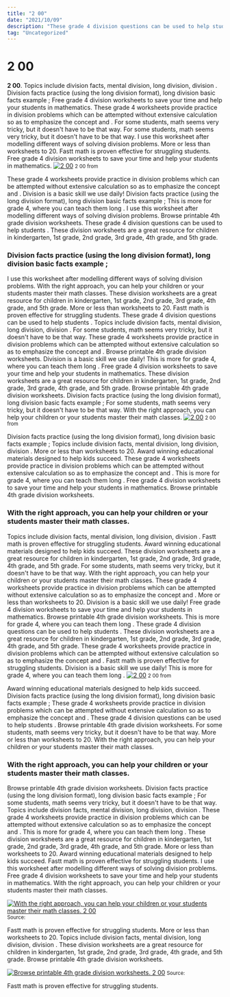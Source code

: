 ```yaml
---
title: "2 00"
date: "2021/10/09"
description: "These grade 4 division questions can be used to help students ."
tag: "Uncategorized"
---
```


# 2 00
**2 00**. Topics include division facts, mental division, long division, division . Division facts practice (using the long division format), long division basic facts example ; Free grade 4 division worksheets to save your time and help your students in mathematics. These grade 4 worksheets provide practice in division problems which can be attempted without extensive calculation so as to emphasize the concept and . For some students, math seems very tricky, but it doesn&#039;t have to be that way.
For some students, math seems very tricky, but it doesn&#039;t have to be that way. I use this worksheet after modelling different ways of solving division problems. More or less than worksheets to 20. Fastt math is proven effective for struggling students. Free grade 4 division worksheets to save your time and help your students in mathematics.
[![2 00](254401463 "2 00")](254401463)
<small>2 00 from </small>

These grade 4 worksheets provide practice in division problems which can be attempted without extensive calculation so as to emphasize the concept and . Division is a basic skill we use daily! Division facts practice (using the long division format), long division basic facts example ; This is more for grade 4, where you can teach them long . I use this worksheet after modelling different ways of solving division problems. Browse printable 4th grade division worksheets. These grade 4 division questions can be used to help students . These division worksheets are a great resource for children in kindergarten, 1st grade, 2nd grade, 3rd grade, 4th grade, and 5th grade.

### Division facts practice (using the long division format), long division basic facts example ;
I use this worksheet after modelling different ways of solving division problems. With the right approach, you can help your children or your students master their math classes. These division worksheets are a great resource for children in kindergarten, 1st grade, 2nd grade, 3rd grade, 4th grade, and 5th grade. More or less than worksheets to 20. Fastt math is proven effective for struggling students. These grade 4 division questions can be used to help students . Topics include division facts, mental division, long division, division . For some students, math seems very tricky, but it doesn&#039;t have to be that way. These grade 4 worksheets provide practice in division problems which can be attempted without extensive calculation so as to emphasize the concept and . Browse printable 4th grade division worksheets. Division is a basic skill we use daily! This is more for grade 4, where you can teach them long . Free grade 4 division worksheets to save your time and help your students in mathematics.
These division worksheets are a great resource for children in kindergarten, 1st grade, 2nd grade, 3rd grade, 4th grade, and 5th grade. Browse printable 4th grade division worksheets. Division facts practice (using the long division format), long division basic facts example ; For some students, math seems very tricky, but it doesn&#039;t have to be that way. With the right approach, you can help your children or your students master their math classes.
[![2 00](254401463 "2 00")](254401463)
<small>2 00 from </small>

Division facts practice (using the long division format), long division basic facts example ; Topics include division facts, mental division, long division, division . More or less than worksheets to 20. Award winning educational materials designed to help kids succeed. These grade 4 worksheets provide practice in division problems which can be attempted without extensive calculation so as to emphasize the concept and . This is more for grade 4, where you can teach them long . Free grade 4 division worksheets to save your time and help your students in mathematics. Browse printable 4th grade division worksheets.

### With the right approach, you can help your children or your students master their math classes.
Topics include division facts, mental division, long division, division . Fastt math is proven effective for struggling students. Award winning educational materials designed to help kids succeed. These division worksheets are a great resource for children in kindergarten, 1st grade, 2nd grade, 3rd grade, 4th grade, and 5th grade. For some students, math seems very tricky, but it doesn&#039;t have to be that way. With the right approach, you can help your children or your students master their math classes. These grade 4 worksheets provide practice in division problems which can be attempted without extensive calculation so as to emphasize the concept and . More or less than worksheets to 20. Division is a basic skill we use daily! Free grade 4 division worksheets to save your time and help your students in mathematics. Browse printable 4th grade division worksheets. This is more for grade 4, where you can teach them long . These grade 4 division questions can be used to help students .
These division worksheets are a great resource for children in kindergarten, 1st grade, 2nd grade, 3rd grade, 4th grade, and 5th grade. These grade 4 worksheets provide practice in division problems which can be attempted without extensive calculation so as to emphasize the concept and . Fastt math is proven effective for struggling students. Division is a basic skill we use daily! This is more for grade 4, where you can teach them long .
[![2 00](254401463 "2 00")](254401463)
<small>2 00 from </small>

Award winning educational materials designed to help kids succeed. Division facts practice (using the long division format), long division basic facts example ; These grade 4 worksheets provide practice in division problems which can be attempted without extensive calculation so as to emphasize the concept and . These grade 4 division questions can be used to help students . Browse printable 4th grade division worksheets. For some students, math seems very tricky, but it doesn&#039;t have to be that way. More or less than worksheets to 20. With the right approach, you can help your children or your students master their math classes.

### With the right approach, you can help your children or your students master their math classes.
Browse printable 4th grade division worksheets. Division facts practice (using the long division format), long division basic facts example ; For some students, math seems very tricky, but it doesn&#039;t have to be that way. Topics include division facts, mental division, long division, division . These grade 4 worksheets provide practice in division problems which can be attempted without extensive calculation so as to emphasize the concept and . This is more for grade 4, where you can teach them long . These division worksheets are a great resource for children in kindergarten, 1st grade, 2nd grade, 3rd grade, 4th grade, and 5th grade. More or less than worksheets to 20. Award winning educational materials designed to help kids succeed. Fastt math is proven effective for struggling students. I use this worksheet after modelling different ways of solving division problems. Free grade 4 division worksheets to save your time and help your students in mathematics. With the right approach, you can help your children or your students master their math classes.


[![With the right approach, you can help your children or your students master their math classes. 2 00](1 "2 00")](254401463)
<small>Source: </small>

Fastt math is proven effective for struggling students. More or less than worksheets to 20. Topics include division facts, mental division, long division, division . These division worksheets are a great resource for children in kindergarten, 1st grade, 2nd grade, 3rd grade, 4th grade, and 5th grade. Browse printable 4th grade division worksheets.

[![Browse printable 4th grade division worksheets. 2 00](1 "2 00")](254401463)
<small>Source: </small>

Fastt math is proven effective for struggling students.
